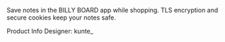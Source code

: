Save notes in the BILLY BOARD app while shopping. TLS encryption and secure cookies keep your notes safe.

Product Info
Designer: kunte_
